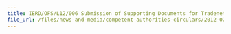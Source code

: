 ```yaml
---
title: IERD/OFS/L12/006 Submission of Supporting Documents for Tradenet Declarations for Import and Export of Ornamental Fish 
file_url: /files/news-and-media/competent-authorities-circulars/2012-02-23-CA.pdf
---
```

